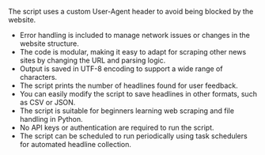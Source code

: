 The script uses a custom User-Agent header to avoid being blocked by the website.
- Error handling is included to manage network issues or changes in the website structure.
- The code is modular, making it easy to adapt for scraping other news sites by changing the URL and parsing logic.
- Output is saved in UTF-8 encoding to support a wide range of characters.
- The script prints the number of headlines found for user feedback.
- You can easily modify the script to save headlines in other formats, such as CSV or JSON.
- The script is suitable for beginners learning web scraping and file handling in Python.
- No API keys or authentication are required to run the script.
- The script can be scheduled to run periodically using task schedulers for automated headline collection.
